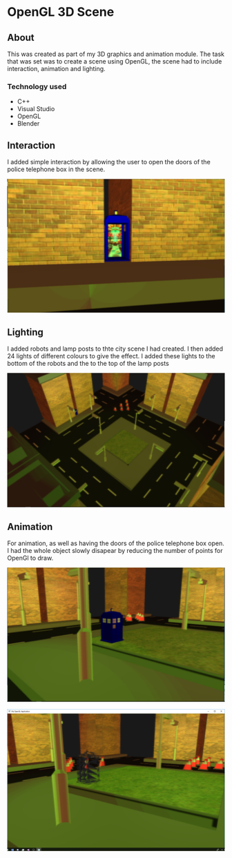 # OpenGL 3D Scene

## About

This was created as part of my 3D graphics and animation module. The task that was set was to create a scene using OpenGL, the scene had to include interaction, animation and lighting.

### Technology used

* C++
* Visual Studio
* OpenGL
* Blender

## Interaction
I added simple interaction by allowing the user to open the doors of the police telephone box in the scene.

![open doors](screenshots/open-doors.png)

## Lighting

I added robots and lamp posts to thte city scene I had created. I then added 24 lights of different colours to give the effect. I added these lights to the bottom of the robots and the to the top of the lamp posts

![lighting shot](screenshots/wide-shot.png)

## Animation

For animation, as well as having the doors of the police telephone box open. I had the whole object slowly disapear by reducing the number of points for OpenGl to draw.

![](screenshots/tardis-lawn.png)

![](screenshots/tardis-fly.png)
